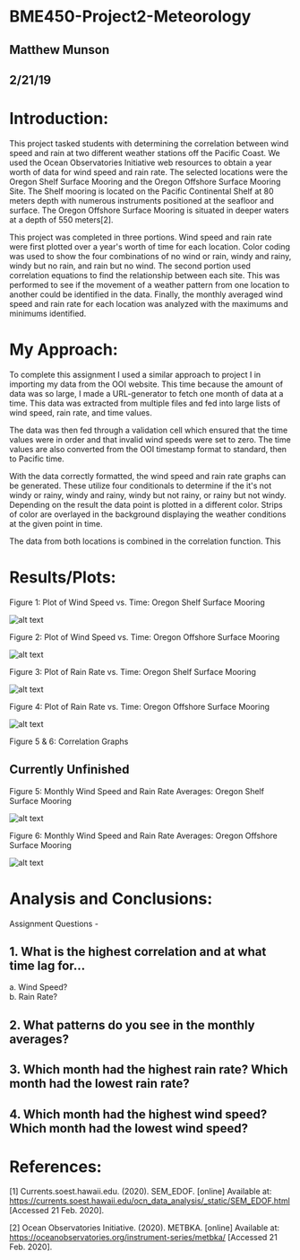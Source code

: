# BME450-Project2-Meteorology
## Matthew Munson
## 2/21/19


# Introduction:

This project tasked students with determining the correlation between wind speed and rain at two different weather stations off the Pacific Coast. We used the Ocean Observatories Initiative web resources to obtain a year worth of data for wind speed and rain rate. The selected locations were the Oregon Shelf Surface Mooring and the Oregon Offshore Surface Mooring Site. The Shelf mooring is located on the Pacific Continental Shelf at 80 meters depth with numerous instruments positioned at the seafloor and surface. The Oregon Offshore Surface Mooring is situated in deeper waters at a depth of 550 meters[2].

This project was completed in three portions. Wind speed and rain rate were first plotted over a year's worth of time for each location. Color coding was used to show the four combinations of no wind or rain, windy and rainy, windy but no rain, and rain but no wind. The second portion used correlation equations to find the relationship between each site. This was performed to see if the movement of a weather pattern from one location to another could be identified in the data. Finally, the monthly averaged wind speed and rain rate for each location was analyzed with the maximums and minimums identified.

# My Approach:

To complete this assignment I used a similar approach to project I in importing my data from the OOI website. This time because the amount of data was so large, I made a URL-generator to fetch one month of data at a time. This data was extracted from multiple files and fed into large lists of wind speed, rain rate, and time values.

The data was then fed through a validation cell which ensured that the time values were in order and that invalid wind speeds were set to zero. The time values are also converted from the OOI timestamp format to standard, then to Pacific time. 

With the data correctly formatted, the wind speed and rain rate graphs can be generated. These utilize four conditionals to determine if the it's not windy or rainy, windy and rainy, windy but not rainy, or rainy but not windy. Depending on the result the data point is plotted in a different color. Strips of color are overlayed in the background displaying the weather conditions at the given point in time.

The data from both locations is combined in the correlation function. This 



# Results/Plots:

Figure 1: Plot of Wind Speed vs. Time: Oregon Shelf Surface Mooring

![alt text](https://github.com/mmunson2/BME450-Project2-Meteorology/blob/master/data/Shelf/2017ShelfWindSpeed.png "Shelf Wind Speed") 

Figure 2: Plot of Wind Speed vs. Time: Oregon Offshore Surface Mooring

![alt text](https://github.com/mmunson2/BME450-Project2-Meteorology/blob/master/data/Offshore/2017OffshoreWind.png "Offshore Wind Speed")  


Figure 3: Plot of Rain Rate vs. Time: Oregon Shelf Surface Mooring

![alt text](https://github.com/mmunson2/BME450-Project2-Meteorology/blob/master/data/Shelf/2017ShelfRain.png "Shelf Rain Rate")  

Figure 4: Plot of Rain Rate vs. Time: Oregon Offshore Surface Mooring

![alt text](https://github.com/mmunson2/BME450-Project2-Meteorology/blob/master/data/Offshore/2017OffshoreRain.png "Offshore Rain Rate")  

Figure 5 & 6: Correlation Graphs
## Currently Unfinished 


Figure 5: Monthly Wind Speed and Rain Rate Averages: Oregon Shelf Surface Mooring

![alt text](https://github.com/mmunson2/BME450-Project2-Meteorology/blob/master/data/Shelf/2017ShelfAverage.png "Shelf Average") 

Figure 6: Monthly Wind Speed and Rain Rate Averages: Oregon Offshore Surface Mooring

![alt text](https://github.com/mmunson2/BME450-Project2-Meteorology/blob/master/data/Offshore/2017OffshoreAverage.png "Offshore Average") 

# Analysis and Conclusions:

Assignment Questions - 

## 1.	What is the highest correlation and at what time lag for…

  a.	Wind Speed?  
  b.	Rain Rate? 


## 2.	What patterns do you see in the monthly averages?

 


## 3.	Which month had the highest rain rate? Which month had the lowest rain rate?



## 4.	Which month had the highest wind speed? Which month had the lowest wind speed?



# References:

[1]	Currents.soest.hawaii.edu. (2020). SEM_EDOF. [online] Available at: https://currents.soest.hawaii.edu/ocn_data_analysis/_static/SEM_EDOF.html [Accessed 21 Feb. 2020].

[2]	Ocean Observatories Initiative. (2020). METBKA. [online] Available at: https://oceanobservatories.org/instrument-series/metbka/ [Accessed 21 Feb. 2020].







